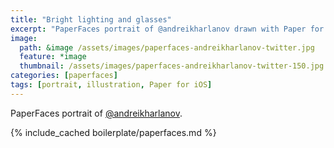 ```yaml
---
title: "Bright lighting and glasses"
excerpt: "PaperFaces portrait of @andreikharlanov drawn with Paper for iOS on an iPad."
image: 
  path: &image /assets/images/paperfaces-andreikharlanov-twitter.jpg 
  feature: *image
  thumbnail: /assets/images/paperfaces-andreikharlanov-twitter-150.jpg
categories: [paperfaces]
tags: [portrait, illustration, Paper for iOS]
---
```


PaperFaces portrait of [@andreikharlanov](https://twitter.com/andreikharlanov).

{% include_cached boilerplate/paperfaces.md %}
